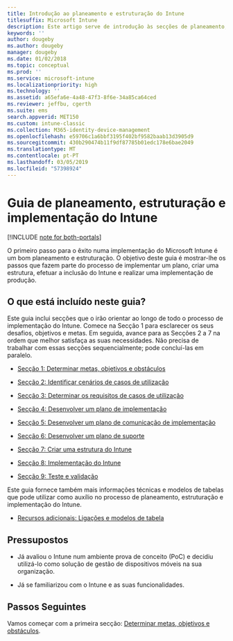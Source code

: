 ```yaml
---
title: Introdução ao planeamento e estruturação do Intune
titlesuffix: Microsoft Intune
description: Este artigo serve de introdução às secções de planeamento, estruturação e implementação do Microsoft Intune. Ferramentas para ajudá-lo a determinar as metas, requisitos e cenários de casos de utilização, criar planos de implementação e comunicação, suporte, testes e planos de validação.
keywords: ''
author: dougeby
ms.author: dougeby
manager: dougeby
ms.date: 01/02/2018
ms.topic: conceptual
ms.prod: ''
ms.service: microsoft-intune
ms.localizationpriority: high
ms.technology: ''
ms.assetid: a65efa6e-4a48-47f3-8f6e-34a85ca64ced
ms.reviewer: jeffbu, cgerth
ms.suite: ems
search.appverid: MET150
ms.custom: intune-classic
ms.collection: M365-identity-device-management
ms.openlocfilehash: e59706c1a6bbf3195f402bf9582baab13d3905d9
ms.sourcegitcommit: 430b290474b11f9df87785b01edc178e6bae2049
ms.translationtype: MT
ms.contentlocale: pt-PT
ms.lasthandoff: 03/05/2019
ms.locfileid: "57398924"
---
```

# <a name="intune-deployment-planning-design-and-implementation-guide"></a>Guia de planeamento, estruturação e implementação do Intune

[!INCLUDE [note for both-portals](./includes/note-for-both-portals.md)]

O primeiro passo para o êxito numa implementação do Microsoft Intune é um bom planeamento e estruturação. O objetivo deste guia é mostrar-lhe os passos que fazem parte do processo de implementar um plano, criar uma estrutura, efetuar a inclusão do Intune e realizar uma implementação de produção.

## <a name="whats-included-in-this-guide"></a>O que está incluído neste guia?

Este guia inclui secções que o irão orientar ao longo de todo o processo de implementação do Intune. Comece na Secção 1 para esclarecer os seus desafios, objetivos e metas. Em seguida, avance para as Secções 2 a 7 na ordem que melhor satisfaça as suas necessidades. Não precisa de trabalhar com essas secções sequencialmente; pode concluí-las em paralelo.

-   [Secção 1: Determinar metas, objetivos e obstáculos](planning-guide-deployment-goals.md)

-   [Secção 2: Identificar cenários de casos de utilização](planning-guide-scenarios.md)

-   [Secção 3: Determinar os requisitos de casos de utilização](planning-guide-requirements.md)

-   [Secção 4: Desenvolver um plano de implementação](planning-guide-rollout-plan.md)

-   [Secção 5: Desenvolver um plano de comunicação de implementação](planning-guide-communication-plan.md)

-   [Secção 6: Desenvolver um plano de suporte](planning-guide-support-plan.md)

-   [Secção 7: Criar uma estrutura do Intune](planning-guide-design.md)

-   [Secção 8: Implementação do Intune](planning-guide-onboarding.md)

-   [Secção 9: Teste e validação](planning-guide-test-validation.md)

Este guia fornece também mais informações técnicas e modelos de tabelas que pode utilizar como auxílio no processo de planeamento, estruturação e implementação do Intune.

-   [Recursos adicionais: Ligações e modelos de tabela](planning-guide-resources.md)

## <a name="assumptions"></a>Pressupostos

-   Já avaliou o Intune num ambiente prova de conceito (PoC) e decidiu utilizá-lo como solução de gestão de dispositivos móveis na sua organização.

-   Já se familiarizou com o Intune e as suas funcionalidades.

## <a name="next-steps"></a>Passos Seguintes

Vamos começar com a primeira secção: [Determinar metas, objetivos e obstáculos](planning-guide-deployment-goals.md).
